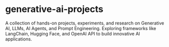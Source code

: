 # generative-ai-projects
A collection of hands-on projects, experiments, and research on Generative AI, LLMs, AI Agents, and Prompt Engineering. Exploring frameworks like LangChain, Hugging Face, and OpenAI API to build innovative AI applications.
